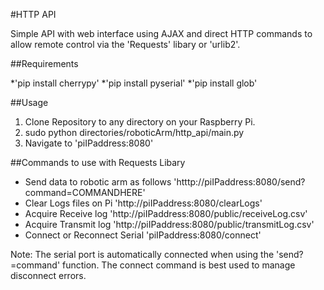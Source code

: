 #HTTP API

Simple API with web interface using AJAX and direct HTTP commands to allow remote control via the 'Requests' libary or 'urlib2'.

##Requirements

*'pip install cherrypy'
*'pip install pyserial'
*'pip install glob'

##Usage

1. Clone Repository to any directory on your Raspberry Pi.
2. sudo python directories/roboticArm/http_api/main.py
3. Navigate to 'piIPaddress:8080'

##Commands to use with Requests Libary

* Send data to robotic arm as follows 'htttp://piIPaddress:8080/send?command=COMMANDHERE'
* Clear Logs files on Pi 'http://piIPaddress:8080/clearLogs'
* Acquire Receive log 'http://piIPaddress:8080/public/receiveLog.csv'
* Acquire Transmit log 'http://piIPaddress:8080/public/transmitLog.csv'
* Connect or Reconnect Serial 'piIPaddress:8080/connect'

Note: The serial port is automatically connected when using the 'send?=command' function. The connect command is best used to manage disconnect errors. 
